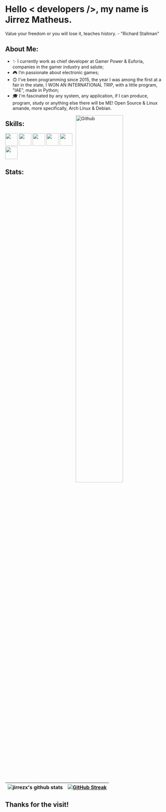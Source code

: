 <h1> Hello < developers />, my name is Jirrez Matheus. </h1>
    <p align='center'>
</p>

<div size='20px'>Value your freedom or you will lose it, teaches history. - "Richard Stallman"
</div>

<h2> About Me:</h2>

- ✨ I currently work as chief developer at Gamer Power & Euforia, companies in the gamer industry and salute; <br>
- 🎮 I’m passionate about electronic games;<br>
- 🙃 I've been programming since 2015, the year I was among the first at a fair in the state, I WON AN INTERNATIONAL TRIP, with a little program, "IAE", made in Python;<br>
- 🎓 I'm fascinated by any system, any application, if I can produce, program, study or anything else there will be ME! Open Source & Linux amande, more specifically, Arch Linux & Debian.<br>


<img width="55%" align="right" alt="Github" src="https://raw.githubusercontent.com/onimur/.github/master/.resources/git-header.svg" />

<h2> Skills: </h2>
<a href='https://github.com/jirrezx'><img width ='40px' src='https://cdn.discordapp.com/attachments/917183221375049728/945747298485428384/html-5.png'></a>
<a href='https://github.com/jirrezx'><img width ='40px' src ='https://cdn.discordapp.com/attachments/917183221375049728/945747297537511464/css.png'></a>
<a href='https://github.com/jirrezx'><img width ='40px' src ='https://cdn.discordapp.com/attachments/917183221375049728/945747298930032730/javascript.png'></a>
<a href='https://github.com/jirrezx'><img width ='40px' src ='https://cdn.discordapp.com/attachments/917183221375049728/945747299378790460/nodejs.png'></a>
<a href='https://github.com/jirrezx'><img width ='40px' src ='https://cdn.discordapp.com/attachments/917183221375049728/945747299198455859/mysql.png'></a>
<a href='https://github.com/jirrezx'><img width='40px' src='https://upload.wikimedia.org/wikipedia/commons/thumb/c/cf/Lua-Logo.svg/1024px-Lua-Logo.svg.png'></a>

<h2>Stats:</h2>

| ![jirrezx's github stats](https://github-readme-stats.vercel.app/api?username=jirrezx&count_private=true&show_icons=true&theme=github_dark) | [![GitHub Streak](https://github-readme-streak-stats.herokuapp.com?user=jirrezx&theme=github-dark&date_format=j%20M%5B%20Y%5D)](https://git.io/streak-stats) |
| --- | --- |

<h2>Thanks for the visit!</h2>
